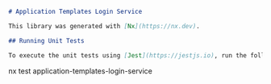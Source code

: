 ```markdown
# Application Templates Login Service

This library was generated with [Nx](https://nx.dev).

## Running Unit Tests

To execute the unit tests using [Jest](https://jestjs.io), run the following command:
```

nx test application-templates-login-service

```

```
